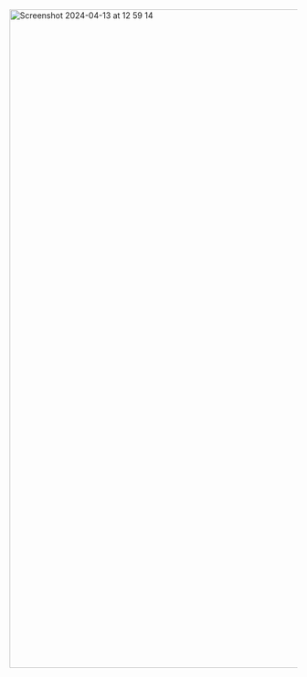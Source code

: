 <img width="1153" alt="Screenshot 2024-04-13 at 12 59 14" src="https://github.com/thailalemes/01-fundamentos-reactjs/assets/48499244/0ad684fb-3cd6-4bce-8c98-095b6eb3af2b">
